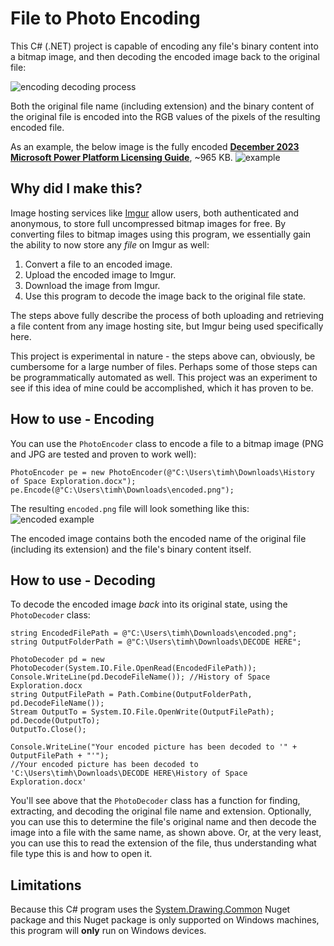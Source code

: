 # File to Photo Encoding
This C# (.NET) project is capable of encoding any file's binary content into a bitmap image, and then decoding the encoded image back to the original file:

![encoding decoding process](https://i.imgur.com/LY0eXCT.png)

Both the original file name (including extension) and the binary content of the original file is encoded into the RGB values of the pixels of the resulting encoded file. 

As an example, the below image is the fully encoded [**December 2023 Microsoft Power Platform Licensing Guide**](https://go.microsoft.com/fwlink/?linkid=2085130), ~965 KB.
![example](https://i.imgur.com/ct7EiTS.png)

## Why did I make this?
Image hosting services like [Imgur](https://imgur.com/) allow users, both authenticated and anonymous, to store full uncompressed bitmap images for free. By converting files to bitmap images using this program, we essentially gain the ability to now store any *file* on Imgur as well:

1. Convert a file to an encoded image.
2. Upload the encoded image to Imgur.
3. Download the image from Imgur.
4. Use this program to decode the image back to the original file state.

The steps above fully describe the process of both uploading and retrieving a file content from any image hosting site, but Imgur being used specifically here. 

This project is experimental in nature - the steps above can, obviously, be cumbersome for a large number of files. Perhaps some of those steps can be programmatically automated as well. This project was an experiment to see if this idea of mine could be accomplished, which it has proven to be.

## How to use - Encoding
You can use the `PhotoEncoder` class to encode a file to a bitmap image (PNG and JPG are tested and proven to work well):
```
PhotoEncoder pe = new PhotoEncoder(@"C:\Users\timh\Downloads\History of Space Exploration.docx");
pe.Encode(@"C:\Users\timh\Downloads\encoded.png");
```
The resulting `encoded.png` file will look something like this:  
![encoded example](https://i.imgur.com/GEeM0Tu.png)

The encoded image contains both the encoded name of the original file (including its extension) and the file's binary content itself.

## How to use - Decoding
To decode the encoded image *back* into its original state, using the `PhotoDecoder` class:
```
string EncodedFilePath = @"C:\Users\timh\Downloads\encoded.png";
string OutputFolderPath = @"C:\Users\timh\Downloads\DECODE HERE";

PhotoDecoder pd = new PhotoDecoder(System.IO.File.OpenRead(EncodedFilePath));
Console.WriteLine(pd.DecodeFileName()); //History of Space Exploration.docx
string OutputFilePath = Path.Combine(OutputFolderPath, pd.DecodeFileName());
Stream OutputTo = System.IO.File.OpenWrite(OutputFilePath);
pd.Decode(OutputTo);
OutputTo.Close();

Console.WriteLine("Your encoded picture has been decoded to '" + OutputFilePath + "'");
//Your encoded picture has been decoded to 'C:\Users\timh\Downloads\DECODE HERE\History of Space Exploration.docx'
```

You'll see above that the `PhotoDecoder` class has a function for finding, extracting, and decoding the original file name and extension. Optionally, you can use this to determine the file's original name and then decode the image into a file with the same name, as shown above. Or, at the very least, you can use this to read the extension of the file, thus understanding what file type this is and how to open it.

## Limitations
Because this C# program uses the [System.Drawing.Common](https://www.nuget.org/packages/System.Drawing.Common) Nuget package and this Nuget package is only supported on Windows machines, this program will **only** run on Windows devices.